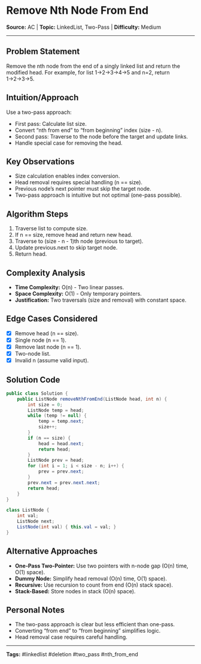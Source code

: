 # Remove Nth Node From End

**Source:** AC | **Topic:** LinkedList, Two-Pass | **Difficulty:** Medium

---

## Problem Statement
Remove the nth node from the end of a singly linked list and return the modified head. For example, for list 1→2→3→4→5 and n=2, return 1→2→3→5.

## Intuition/Approach
Use a two-pass approach:
- First pass: Calculate list size.
- Convert “nth from end” to “from beginning” index (size - n).
- Second pass: Traverse to the node before the target and update links.
- Handle special case for removing the head.

## Key Observations
- Size calculation enables index conversion.
- Head removal requires special handling (n == size).
- Previous node’s next pointer must skip the target node.
- Two-pass approach is intuitive but not optimal (one-pass possible).

## Algorithm Steps
1. Traverse list to compute size.
2. If n == size, remove head and return new head.
3. Traverse to (size - n - 1)th node (previous to target).
4. Update previous.next to skip target node.
5. Return head.

## Complexity Analysis
- **Time Complexity:** O(n) - Two linear passes.
- **Space Complexity:** O(1) - Only temporary pointers.
- **Justification:** Two traversals (size and removal) with constant space.

## Edge Cases Considered
- [x] Remove head (n == size).
- [x] Single node (n == 1).
- [x] Remove last node (n == 1).
- [x] Two-node list.
- [x] Invalid n (assume valid input).

## Solution Code
```java
public class Solution {
    public ListNode removeNthFromEnd(ListNode head, int n) {
        int size = 0;
        ListNode temp = head;
        while (temp != null) {
            temp = temp.next;
            size++;
        }
        if (n == size) {
            head = head.next;
            return head;
        }
        ListNode prev = head;
        for (int i = 1; i < size - n; i++) {
            prev = prev.next;
        }
        prev.next = prev.next.next;
        return head;
    }
}

class ListNode {
    int val;
    ListNode next;
    ListNode(int val) { this.val = val; }
}
```

## Alternative Approaches
- **One-Pass Two-Pointer:** Use two pointers with n-node gap (O(n) time, O(1) space).
- **Dummy Node:** Simplify head removal (O(n) time, O(1) space).
- **Recursive:** Use recursion to count from end (O(n) stack space).
- **Stack-Based:** Store nodes in stack (O(n) space).

## Personal Notes
- The two-pass approach is clear but less efficient than one-pass.
- Converting “from end” to “from beginning” simplifies logic.
- Head removal case requires careful handling.

---
**Tags:** #linkedlist #deletion #two_pass #nth_from_end